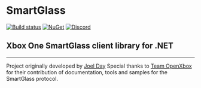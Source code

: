 # SmartGlass

[![Build status](https://ci.appveyor.com/api/projects/status/3tgnu214x6qd87so?svg=true)](https://ci.appveyor.com/project/tuxuser/xbox-smartglass-csharp)
[![NuGet](https://img.shields.io/nuget/v/OpenXbox.SmartGlass.svg)](https://www.nuget.org/packages/OpenXbox.SmartGlass)
[![Discord](https://img.shields.io/badge/discord-OpenXbox-blue.svg)](https://discord.gg/E8kkJhQ)

## Xbox One SmartGlass client library for .NET

---

Project originally developed by [Joel Day](https://github.com/joelday)
Special thanks to [Team OpenXbox](https://github.com/openxbox) for their
contribution of documentation, tools and samples for the SmartGlass protocol.
